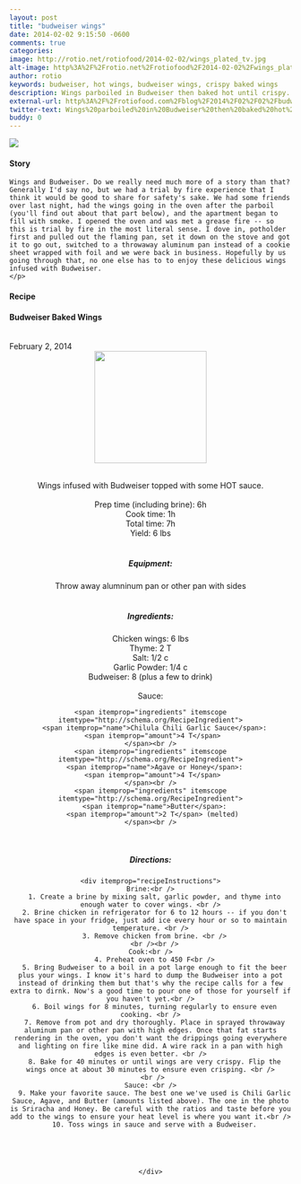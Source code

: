 ```yaml
---
layout: post
title: "budweiser wings"
date: 2014-02-02 9:15:50 -0600
comments: true
categories: 
image: http://rotio.net/rotiofood/2014-02-02/wings_plated_tv.jpg
alt-image: http%3A%2F%2Frotio.net%2Frotiofood%2F2014-02-02%2Fwings_plated_full.jpg
author: rotio
keywords: budweiser, hot wings, budweiser wings, crispy baked wings
description: Wings parboiled in Budweiser then baked hot until crispy. 
external-url: http%3A%2F%2Frotiofood.com%2Fblog%2F2014%2F02%2F02%2Fbudweiser-wings%2F
twitter-text: Wings%20parboiled%20in%20Budweiser%20then%20baked%20hot%20until%20crispy.%20on%20rotio%2Ffood%20%23rotiofood
buddy: 0
---
```

<!-- more -->
<img src="http://rotio.net/rotiofood/2014-02-02/wings_plated_tv.jpg" />
<a href="https://plus.google.com/107103100819027957630?rel=author" style="display:none">{{page.author }}</a>


<h4>Story</h4>
  <div>
    <p>
	
	Wings and Budweiser. Do we really need much more of a story than that? Generally I'd say no, but we had a trial by fire experience that I think it would be good to share for safety's sake. We had some friends over last night, had the wings going in the oven after the parboil (you'll find out about that part below), and the apartment began to fill with smoke. I opened the oven and was met a grease fire -- so this is trial by fire in the most literal sense. I dove in, potholder first and pulled out the flaming pan, set it down on the stove and got it to go out, switched to a throwaway aluminum pan instead of a cookie sheet wrapped with foil and we were back in business. Hopefully by us going through that, no one else has to to enjoy these delicious wings infused with Budweiser.
	</p>
  </div>
<h4>Recipe</b> </h4> 
  <div itemscope itemtype="http://schema.org/Recipe" >
  <h4 itemprop="name">Budweiser Baked Wings</h4>
  
  <br />
    February 2, 2014
<center>
  <img itemprop="image" width="200px"  src="http://rotio.net/rotiofood/2014-02-02/wings_in_pan.jpg" />
  
  <br /><span itemprop="description">Wings infused with Budweiser topped with some HOT sauce.</span><br />
  <span itemprop="review" itemscope itemtype="http://schema.org/Review-aggregate" hidden>
    <span itemprop="rating" hidden>5.0</span> 
    <span itemprop="count" hidden>2</span> reviews </span>
  <br />Prep time (including brine): <time datetime="PT6H" itemprop="prepTime">6h</time>
  <br />Cook time: <time datetime="PT1h" itemprop="cookTime">1h</time>
  <br />Total time: <time datetime="PT7H" itemprop="totalTime">7h</time>
  <br />Yield: <span itemprop="recipeYield">6 lbs </span>
  <span itemprop="nutrition" itemscope itemtype="http://schema.org/Nutrition" hidden>
    Serving size: <span itemprop="servingSize">Half recipe</span>
    Calories per serving: <span itemprop="calories">500</span>
    Fat per serving: <span itemprop="fat">5g</span>
  </span><br />
  <br /><h5>Equipment:</h5>
  Throw away alumninum pan or other pan with sides 
  <br /> <br /><h5>Ingredients:</h5>
    <span itemprop="ingredients" itemscope itemtype="http://schema.org/RecipeIngredient">
      <span itemprop="name">Chicken wings</span>:
      <span itemprop="amount">6 lbs</span>
    </span><br />
    <span itemprop="ingredients" itemscope itemtype="http://schema.org/RecipeIngredient">
      <span itemprop="name">Thyme</span>:
      <span itemprop="amount">2 T</span>
    </span><br />
	<span itemprop="ingredients" itemscope itemtype="http://schema.org/RecipeIngredient">
      <span itemprop="name">Salt</span>:
      <span itemprop="amount">1/2 c</span>
    </span><br />
	<span itemprop="ingredients" itemscope itemtype="http://schema.org/RecipeIngredient">
      <span itemprop="name">Garlic Powder</span>:
      <span itemprop="amount">1/4 c</span> 
    </span><br />
    <span itemprop="ingredients" itemscope itemtype="http://schema.org/RecipeIngredient">
      <span itemprop="name">Budweiser</span>:
      <span itemprop="amount">8</span> (plus a few to drink)
    </span><br />
	<br />
	Sauce:<br />
	
	<span itemprop="ingredients" itemscope itemtype="http://schema.org/RecipeIngredient">
      <span itemprop="name">Chilula Chili Garlic Sauce</span>:
      <span itemprop="amount">4 T</span> 
    </span><br />
	<span itemprop="ingredients" itemscope itemtype="http://schema.org/RecipeIngredient">
      <span itemprop="name">Agave or Honey</span>:
      <span itemprop="amount">4 T</span> 
    </span><br />
	<span itemprop="ingredients" itemscope itemtype="http://schema.org/RecipeIngredient">
      <span itemprop="name">Butter</span>:
      <span itemprop="amount">2 T</span> (melted) 
    </span><br />
	
  <br /><h5>Directions:</h5>
	
    <div itemprop="recipeInstructions">
	Brine:<br />
      1. Create a brine by mixing salt, garlic powder, and thyme into enough water to cover wings. <br />
      2. Brine chicken in refrigerator for 6 to 12 hours -- if you don't have space in your fridge, just add ice every hour or so to maintain temperature. <br />
	  3. Remove chicken from brine. <br />
	  <br /><br />
	Cook:<br />
      4. Preheat oven to 450 F<br />
      5. Bring Budweiser to a boil in a pot large enough to fit the beer plus your wings. I know it's hard to dump the Budweiser into a pot instead of drinking them but that's why the recipe calls for a few extra to dirnk. Now's a good time to pour one of those for yourself if you haven't yet.<br />
	  6. Boil wings for 8 minutes, turning regularly to ensure even cooking. <br />
	  7. Remove from pot and dry thoroughly. Place in sprayed throwaway aluminum pan or other pan with high edges. Once that fat starts rendering in the oven, you don't want the drippings going everywhere and lighting on fire like mine did. A wire rack in a pan with high edges is even better. <br />
	  8. Bake for 40 minutes or until wings are very crispy. Flip the wings once at about 30 minutes to ensure even crisping. <br />
	 <br />
	Sauce: <br />
	  9. Make your favorite sauce. The best one we've used is Chili Garlic Sauce, Agave, and Butter (amounts listed above). The one in the photo is Sriracha and Honey. Be careful with the ratios and taste before you add to the wings to ensure your heat level is where you want it.<br />
	  10. Toss wings in sauce and serve with a Budweiser.
	
	  
	  
	  

    </div>
</div>

